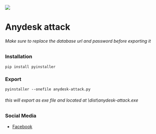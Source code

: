 ![](https://komarev.com/ghpvc/?username=unrealisticfaces)
# Anydesk attack

###### Make sure to replace the database url and password before exporting it 

### Installation
```
pip install pyinstaller
```
### Export
```
pyinstaller --onefile anydesk-attack.py
```
###### this will export as exe file and located at \dist\anydesk-attack.exe


### Social Media
- [ Facebook ](https://wwww.facebook.com/kthdavidx)


